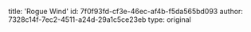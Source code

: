 title: 'Rogue Wind'
id: 7f0f93fd-cf3e-46ec-af4b-f5da565bd093
author: 7328c14f-7ec2-4511-a24d-29a1c5ce23eb
type: original
